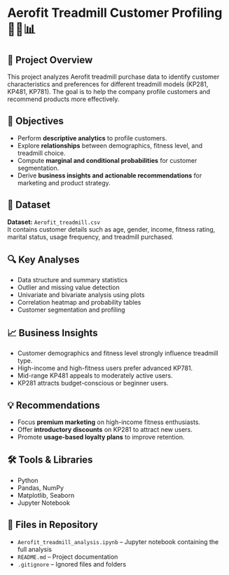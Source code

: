 # Aerofit Treadmill Customer Profiling 🏃‍♂️📊

## 📌 Project Overview
This project analyzes Aerofit treadmill purchase data to identify customer characteristics and preferences for different treadmill models (KP281, KP481, KP781). The goal is to help the company profile customers and recommend products more effectively.

## 🎯 Objectives
- Perform **descriptive analytics** to profile customers.  
- Explore **relationships** between demographics, fitness level, and treadmill choice.  
- Compute **marginal and conditional probabilities** for customer segmentation.  
- Derive **business insights and actionable recommendations** for marketing and product strategy.

## 🧮 Dataset
**Dataset:** `Aerofit_treadmill.csv`  
It contains customer details such as age, gender, income, fitness rating, marital status, usage frequency, and treadmill purchased.

## 🔍 Key Analyses
- Data structure and summary statistics  
- Outlier and missing value detection  
- Univariate and bivariate analysis using plots  
- Correlation heatmap and probability tables  
- Customer segmentation and profiling  

## 📈 Business Insights
- Customer demographics and fitness level strongly influence treadmill type.  
- High-income and high-fitness users prefer advanced KP781.  
- Mid-range KP481 appeals to moderately active users.  
- KP281 attracts budget-conscious or beginner users.  

## 💡 Recommendations
- Focus **premium marketing** on high-income fitness enthusiasts.  
- Offer **introductory discounts** on KP281 to attract new users.  
- Promote **usage-based loyalty plans** to improve retention.

## 🛠️ Tools & Libraries
- Python  
- Pandas, NumPy  
- Matplotlib, Seaborn  
- Jupyter Notebook  

## 📂 Files in Repository
- `Aerofit_treadmill_analysis.ipynb` – Jupyter notebook containing the full analysis  
- `README.md` – Project documentation  
- `.gitignore` – Ignored files and folders  

